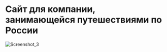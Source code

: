 # Сайт для компании, занимающейся путешествиями по России
![Screenshot_3](https://github.com/Itsyxon/RusTravel/assets/74070208/345636e7-80f2-4dde-93e8-9fba8706d67b)
